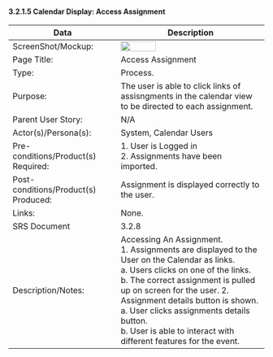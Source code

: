 #### 3.2.1.5 Calendar Display: Access Assignment

| Data | Description |
| --- |--- |
| ScreenShot/Mockup: | <img  src="https://github.com/MCLifeLeader/CS364/blob/master/SDD/resources/3.2.1.6.png" height="50%" width="50%">|
| Page Title: | Access Assignment|
| Type: | Process. |
| Purpose: | The user is able to click links of assisngments in the calendar view to be directed to each assignment. |
| Parent User Story:| N/A|
| Actor(s)/Persona(s): | System, Calendar Users|
| Pre-conditions/Product(s) Required: | 1. User is Logged in <br> 2. Assignments have been imported.|
| Post-conditions/Product(s) Produced: | Assignment is displayed correctly to the user.|
| Links: | None.|
| SRS Document | 3.2.8 |
| Description/Notes:| Accessing An Assignment.<br>1. Assignments are displayed to the User on the Calendar as links.<br>  a. Users clicks on one of the links.<br> b. The correct assignment is pulled up on screen for the user. 2. Assignment details button is shown.<br> a. User clicks assignments details button.<br> b. User is able to interact with different features for the event. |
